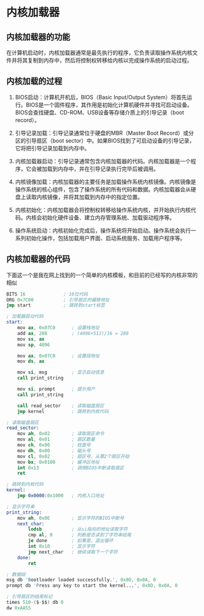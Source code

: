 # 内核加载器

## 内核加载器的功能
在计算机启动时，内核加载器通常是最先执行的程序，它负责读取操作系统内核文件并将其复制到内存中，然后将控制权转移给内核以完成操作系统的启动过程。

## 内核加载的过程

1. BIOS启动：计算机开机后，BIOS（Basic Input/Output System）将首先运行。BIOS是一个固件程序，其作用是初始化计算机硬件并寻找可启动设备。BIOS会查找硬盘、CD-ROM、USB设备等存储介质上的引导记录（boot record）。

2. 引导记录加载：引导记录通常位于硬盘的MBR（Master Boot Record）或分区的引导扇区（boot sector）中。如果BIOS找到了可启动设备的引导记录，它将把引导记录加载到内存中。

3. 内核加载器启动：引导记录通常包含内核加载器的代码。内核加载器是一个程序，它会被加载到内存中，并在引导记录执行完毕后被调用。

4. 内核镜像加载：内核加载器的主要任务是加载操作系统内核镜像。内核镜像是操作系统的核心组件，包含了操作系统的所有代码和数据。内核加载器会从硬盘上读取内核镜像，并将其加载到内存中的指定位置。

5. 内核初始化：内核加载器会将控制权转移给操作系统内核，并开始执行内核代码。内核会初始化硬件设备、建立内存管理系统、加载驱动程序等。

6. 操作系统启动：内核初始化完成后，操作系统将开始启动。操作系统会执行一系列初始化操作，包括加载用户界面、启动系统服务、加载用户程序等。

## 内核加载器的代码
下面这一个是我在网上找到的一个简单的内核模板，和目前的已经写的内核非常的相似


```s
BITS 16              ; 16位代码
ORG 0x7C00           ; 引导扇区的偏移地址
jmp start            ; 跳转到start标签

; 加载器启动代码
start:
    mov ax, 0x07C0      ; 设置栈地址
    add ax, 288         ; (4096+512)/16 = 288
    mov ss, ax
    mov sp, 4096

    mov ax, 0x07C0      ; 设置段地址
    mov ds, ax

    mov si, msg         ; 显示启动信息
    call print_string

    mov si, prompt      ; 提示用户
    call print_string

    call read_sector    ; 读取磁盘扇区
    jmp kernel          ; 跳转到内核代码

; 读取磁盘扇区
read_sector:
    mov ah, 0x02        ; 读取扇区命令
    mov al, 0x01        ; 扇区数量
    mov ch, 0x00        ; 柱面号
    mov dh, 0x00        ; 磁头号
    mov cl, 0x02        ; 扇区号，从第2个扇区开始
    mov bx, 0x0100      ; 缓冲区地址
    int 0x13            ; 调用BIOS中断读取扇区
    ret

; 跳转到内核代码
kernel:
    jmp 0x0000:0x1000   ; 内核入口地址

; 显示字符串
print_string:
    mov ah, 0x0E        ; 显示字符的BIOS中断号
    next_char:
        lodsb           ; 从si指向的地址读取字符
        cmp al, 0       ; 判断是否读到了字符串结尾
        je done         ; 如果是，退出循环
        int 0x10        ; 显示字符
        jmp next_char   ; 继续读取下一个字符
    done:
        ret

; 数据段
msg db 'Bootloader loaded successfully.', 0x0D, 0x0A, 0
prompt db 'Press any key to start the kernel...', 0x0D, 0x0A, 0

; 引导扇区的结尾标记
times 510-($-$$) db 0
dw 0xAA55
```
